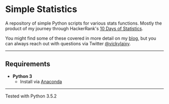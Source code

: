 # Simple Statistics

A repository of simple Python scripts for various stats functions.
Mostly the product of my journey through HackerRank's [10 Days of Statistics](https://www.hackerrank.com/domains/tutorials/10-days-of-statistics).

You might find some of these covered in more detail on my [blog](http://coffeeattheairport.com), but you can always reach out with questions via Twitter [@vickylaixy](https://twitter.com/vickylaixy).
***

## Requirements
* __Python 3__
  * Install via [Anaconda](https://www.continuum.io/downloads)

***

Tested with Python 3.5.2